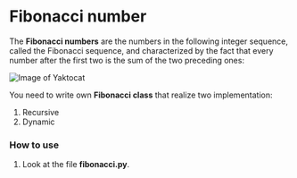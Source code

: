 # Fibonacci number
The **Fibonacci numbers** are the numbers in the following integer sequence, called the Fibonacci sequence, and characterized by the fact that every number after the first two is the sum of the two preceding ones:

![Image of Yaktocat](https://www.mathsisfun.com/numbers/images/fibonacci-spiral.svg)

You need to write own **Fibonacci class** that realize two implementation: 
1. Recursive
2. Dynamic
### How to use
1. Look at the file **fibonacci.py**.